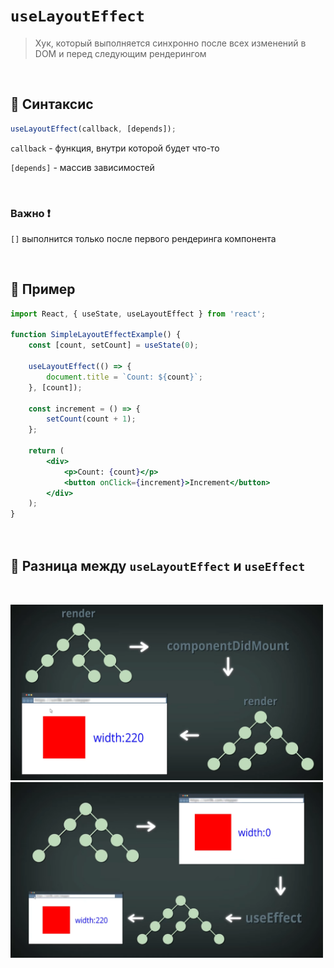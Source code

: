 # `useLayoutEffect`
> Хук, который выполняется синхронно после всех изменений в DOM и перед следующим рендерингом

<br>

## 🚩 Синтаксис
```jsx
useLayoutEffect(callback, [depends]);
```
`callback` - функция, внутри которой будет что-то

`[depends]` - массив зависимостей

<br>

### Важно ❗

`[]` выполнится только после первого рендеринга компонента



<br>

## 🚩 Пример
```jsx
import React, { useState, useLayoutEffect } from 'react';

function SimpleLayoutEffectExample() {
    const [count, setCount] = useState(0);

    useLayoutEffect(() => {
        document.title = `Count: ${count}`;
    }, [count]);

    const increment = () => {
        setCount(count + 1);
    };

    return (
        <div>
            <p>Count: {count}</p>
            <button onClick={increment}>Increment</button>
        </div>
    );
}




```



## 🚩 Разница между `useLayoutEffect` и `useEffect`

<br>

<img src="./img/1.png" style="width: 500px"> <img src="./img/2.png" style="width: 500px">

<br>

